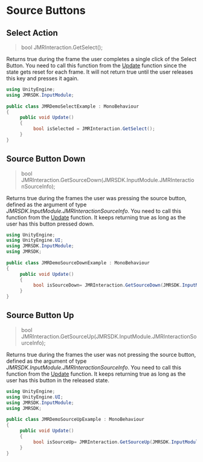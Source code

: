 # Source Buttons

## Select Action

> bool JMRInteraction.GetSelect();

Returns true during the frame the user completes a single click of the Select Button. You need to call this function from the [Update](https://docs.unity3d.com/ScriptReference/MonoBehaviour.Update.html) function since the state gets reset for each frame. It will not return true until the user releases this key and presses it again.

```csharp
using UnityEngine;
using JMRSDK.InputModule;
 
public class JMRDemoSelectExample : MonoBehaviour
{
     public void Update()
     {
          bool isSelected = JMRInteraction.GetSelect();
     }
}
```

## Source Button Down

> bool JMRInteraction.GetSourceDown(JMRSDK.InputModule.JMRInteractionSourceInfo);

Returns true during the frames the user was pressing the source button, defined as the argument of type _JMRSDK.InputModule.JMRInteractionSourceInfo_. You need to call this function from the [Update](https://docs.unity3d.com/ScriptReference/MonoBehaviour.Update.html) function. It keeps returning true as long as the user has this button pressed down.

```csharp
using UnityEngine;
using UnityEngine.UI;
using JMRSDK.InputModule;
using JMRSDK;
 
public class JMRDemoSourceDownExample : MonoBehaviour
{
     public void Update()
     {
          bool isSourceDown= JMRInteraction.GetSourceDown(JMRSDK.InputModule.JMRInteractionSourceInfo.Select);
     }
}
```

## Source Button Up

> bool JMRInteraction.GetSourceUp(JMRSDK.InputModule.JMRInteractionSourceInfo);

Returns true during the frames the user was not pressing the source button, defined as the argument of type _JMRSDK.InputModule.JMRInteractionSourceInfo_. You need to call this function from the [Update](https://docs.unity3d.com/ScriptReference/MonoBehaviour.Update.html) function. It keeps returning true as long as the user has this button in the released state.

```csharp
using UnityEngine;
using UnityEngine.UI;
using JMRSDK.InputModule;
using JMRSDK;
 
public class JMRDemoSourceUpExample : MonoBehaviour
{
     public void Update()
     {
          bool isSourceUp= JMRInteraction.GetSourceUp(JMRSDK.InputModule.JMRInteractionSourceInfo.Select);
     }
}
```
